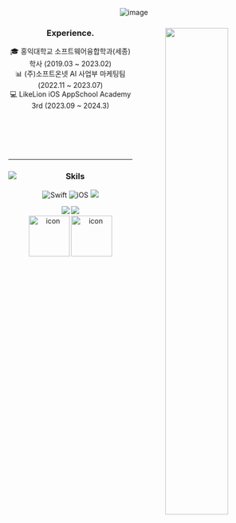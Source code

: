 <div align="center">
    
![image](https://github.com/Hminchae/Hminchae/assets/103357078/22ab4878-00b3-46cc-abb0-686e6fd63c4a)

<div align="center">
<img align="right" width="50%" src="https://github-readme-stats.vercel.app/api?username=Hminchae&show_icons=true&theme=dracula&langs_count=8"/>

 
### Experience.
<div align="center">

🎓 홍익대학교 소프트웨어융합학과(세종) 학사 (2019.03 ~ 2023.02)
<br>
📊 (주)소프트온넷 AI 사업부 마케팅팀 (2022.11 ~ 2023.07)
<br>
💻 LikeLion iOS AppSchool Academy 3rd (2023.09 ~ 2024.3)
 <br>
 <br>  
 <br>  
 <br>
 
</div>
 
---
<div align="center">
<img align="left" src="http://mazassumnida.wtf/api/v2/generate_badge?boj=hminchae"/>
 
### Skils 

![Swift](https://img.shields.io/badge/Swift-FA7343?style=flat-square&logo=Swift&logoColor=white&edge_flat=false) 
![iOS](https://img.shields.io/badge/iOS-222222?style=flat-square&logo=Apple&logoColor=white) 
<img src="https://img.shields.io/badge/XCode-147EFB?style=flat-square&logo=xcode&logoColor=white"/>
    
<img src="https://img.shields.io/badge/GitHub-181717?style=flat-square&logo=github&logoColor=white"/>   
<img src="https://img.shields.io/badge/Git-F05032?style=flat-square&logo=Git&logoColor=white"/>  
<br>
<img src="https://techstack-generator.vercel.app/swift-icon.svg" alt="icon" width="82" height="82" />  
<img src="https://techstack-generator.vercel.app/github-icon.svg" alt="icon" width="82" height="82" />

  <br>
 
</div>
